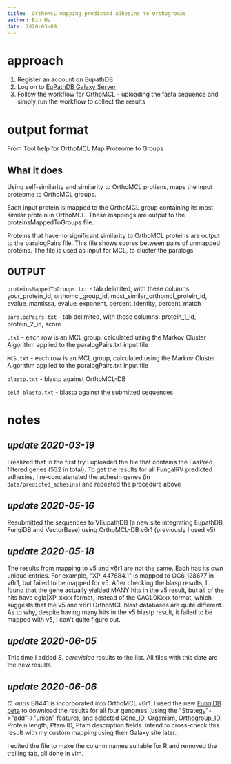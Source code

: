 ```yaml
---
title:  OrthoMCL mapping predicted adhesins to Orthogroups
author: Bin He
date: 2020-03-09
---
```


# approach
1. Register an account on EupathDB
1. Log on to [EuPathDB Galaxy Server](http://veupathdb.globusgenomics.org/)
1. Follow the workflow for OrthoMCL - uploading the fasta sequence and simply run the workflow to collect the results

# output format

From Tool help for OrthoMCL Map Proteome to Groups

## What it does

Using self-similarity and similarity to OrthoMCL protiens, maps the input proteome to OrthoMCL groups.

Each input protein is mapped to the OrthoMCL group containing its most similar protein in OrthoMCL. These mappings are output to the proteinsMappedToGroups file.

Proteins that have no significant similarity to OrthoMCL proteins are output to the paralogPairs file. This file shows scores between pairs of unmapped proteins. The file is used as input for MCL, to cluster the paralogs

## OUTPUT

`proteinsMappedToGroups.txt` - tab delimited, with these columns: your_protein_id, orthomcl_group_id, most_similar_orthomcl_protein_id, evalue_mantissa, evalue_exponent, percent_identity, percent_match

`paralogPairs.txt` - tab delimited, with these columns: protein_1_id, protein_2_id, score

`.txt` - each row is an MCL group, calculated using the Markov Cluster Algorithm applied to the paralogPairs.txt input file

`MCS.txt` - each row is an MCL group, calculated using the Markov Cluster Algorithm applied to the paralogPairs.txt input file

`blastp.txt` - blastp against OrthoMCL-DB

`self-blastp.txt` - blastp against the submitted sequences

# notes
## _update 2020-03-19_

I realized that in the first try I uploaded the file that contains the FaaPred filtered genes (532 in total). To get the results for all FungalRV predicted adhesins, I re-concatenated the adhesin genes (in `data/predicted_adhesins`) and repeated the procedure above

## _update 2020-05-16_

Resubmitted the sequences to VEupathDB (a new site integrating EupathDB, FungiDB and VectorBase) using OrthoMCL-DB v6r1 (previously I used v5)

## _update 2020-05-18_

The results from mapping to v5 and v6r1 are not the same. Each has its own unique entries. For example, "XP_447684.1" is mapped to OG6_128677 in v6r1, but failed to be mapped for v5. After checking the blasp results, I found that the gene actually yielded MANY hits in the v5 result, but all of the hits have cgla|XP_xxxx format, instead of the CAGL0Kxxx format, which suggests that the v5 and v6r1 OrthoMCL blast databases are quite different. As to why, despite having many hits in the v5 blastp result, it failed to be mapped with v5, I can't quite figure out.

## _update 2020-06-05_

This time I added _S. cerevisiae_ results to the list. All files with this date are the new results.

## _update 2020-06-06_

_C. auris_ B8441 is incorporated into OrthoMCL v6r1. I used the new [FungiDB beta](https://beta.fungidb.org/fungidb.beta/app/) to download the results for all four genomes (using the "Strategy"->"add"->"union" feature), and selected Gene_ID, Organism, Orthogroup_ID, Protein length, Pfam ID, Pfam description fields. Intend to cross-check this result with my custom mapping using their Galaxy site later.

I edited the file to make the column names suitable for R and removed the trailing tab, all done in vim.

